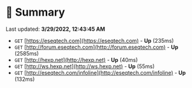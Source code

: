 # 📖 Summary
Last updated: **3/29/2022, 12:43:45 AM**

- `GET` [https://eseqtech.com](https://eseqtech.com) - **Up** (235ms)
- `GET` [http://forum.eseqtech.com](http://forum.eseqtech.com) - **Up** (2585ms)
- `GET` [http://hexp.net](http://hexp.net) - **Up** (40ms)
- `GET` [http://ws.hexp.net](http://ws.hexp.net) - **Up** (55ms)
- `GET` [http://eseqtech.com/infoline](http://eseqtech.com/infoline) - **Up** (132ms)
